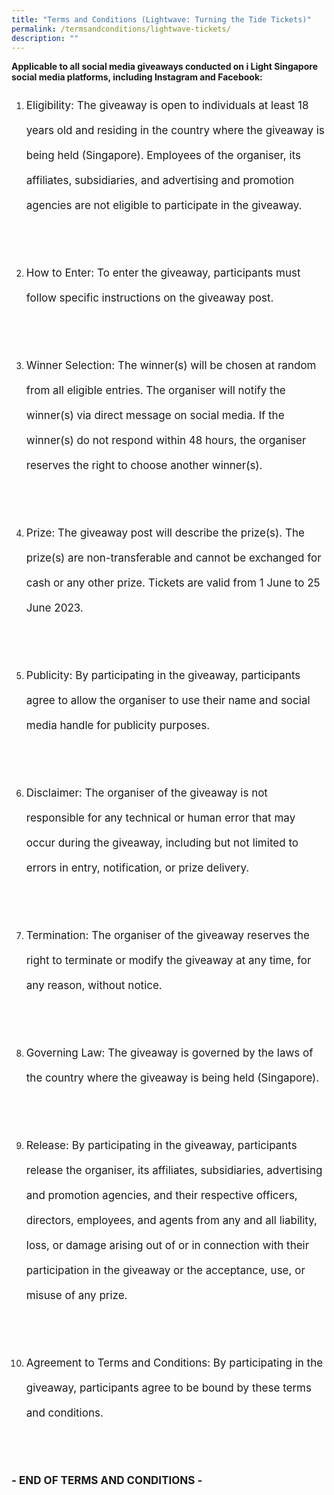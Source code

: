 ```yaml
---
title: "Terms and Conditions (Lightwave: Turning the Tide Tickets)"
permalink: /termsandconditions/lightwave-tickets/
description: ""
---
```

<p style="font size:17px;line height:40px"> <b>Applicable to all social media giveaways conducted on i Light Singapore social media platforms, including Instagram and Facebook:</b>
</p>
<ol type="1">
<li><p style="font-size:17px; line-height:40px">Eligibility: The giveaway is open to individuals at least 18 years old and residing in the country where the giveaway is being held (Singapore). Employees of the organiser, its affiliates, subsidiaries, and advertising and promotion agencies are not eligible to participate in the giveaway.</p></li>
<br><br>
<li><p style="font-size:17px; line-height:40px">
How to Enter: To enter the giveaway, participants must follow specific instructions on the giveaway post.</p></li><br><br>
<li><p style="font-size:17px; line-height:40px">
Winner Selection: The winner(s) will be chosen at random from all eligible entries. The organiser will notify the winner(s) via direct message on social media. If the winner(s) do not respond within 48 hours, the organiser reserves the right to choose another winner(s).</p></li><br><br>
<li><p style="font-size:17px; line-height:40px">
Prize: The giveaway post will describe the prize(s). The prize(s) are non-transferable and cannot be exchanged for cash or any other prize. Tickets are valid from 1 June to 25 June 2023.</p></li><br><br>
<li><p style="font-size:17px; line-height:40px">
Publicity: By participating in the giveaway, participants agree to allow the organiser to use their name and social media handle for publicity purposes.</p></li><br><br>
<li><p style="font-size:17px; line-height:40px">
Disclaimer: The organiser of the giveaway is not responsible for any technical or human error that may occur during the giveaway, including but not limited to errors in entry, notification, or prize delivery.</p></li><br><br>
<li><p style="font-size:17px; line-height:40px">
Termination: The organiser of the giveaway reserves the right to terminate or modify the giveaway at any time, for any reason, without notice.</p></li><br><br>
<li><p style="font-size:17px; line-height:40px">
Governing Law: The giveaway is governed by the laws of the country where the giveaway is being held (Singapore).</p></li><br><br>
<li><p style="font-size:17px; line-height:40px">
Release: By participating in the giveaway, participants release the organiser, its affiliates, subsidiaries, advertising and promotion agencies, and their respective officers, directors, employees, and agents from any and all liability, loss, or damage arising out of or in connection with their participation in the giveaway or the acceptance, use, or misuse of any prize.</p></li><br><br>
<li><p style="font-size:17px; line-height:40px">
Agreement to Terms and Conditions: By participating in the giveaway, participants agree to be bound by these terms and conditions.</p></li></ol><br>
<br>
	<b></b><p style="font-size:17px; line-height:40px"><b> - END OF TERMS AND CONDITIONS -</b></p>